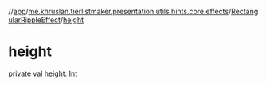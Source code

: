 //[app](../../../index.md)/[me.khruslan.tierlistmaker.presentation.utils.hints.core.effects](../index.md)/[RectangularRippleEffect](index.md)/[height](height.md)

# height

private val [height](height.md): [Int](https://kotlinlang.org/api/latest/jvm/stdlib/kotlin/-int/index.html)
